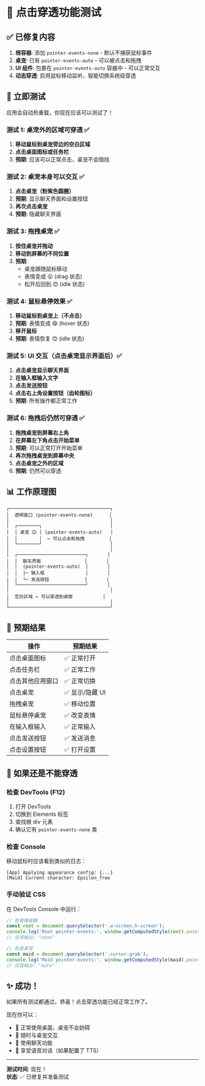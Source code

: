 # 🧪 点击穿透功能测试

## ✅ 已修复内容

1. **根容器**: 添加 `pointer-events-none` - 默认不捕获鼠标事件
2. **桌宠**: 已有 `pointer-events-auto` - 可以被点击和拖拽
3. **UI 组件**: 包裹在 `pointer-events-auto` 容器中 - 可以正常交互
4. **动态穿透**: 启用鼠标移动监听，智能切换系统级穿透

## 🚀 立即测试

应用会自动热重载，你现在应该可以测试了！

### 测试 1: 桌宠外的区域可穿透 ✅

1. **移动鼠标到桌宠旁边的空白区域**
2. **点击桌面图标或任务栏**
3. **预期**: 应该可以正常点击，桌宠不会阻挡

### 测试 2: 桌宠本身可以交互 ✅

1. **点击桌宠（粉紫色圆圈）**
2. **预期**: 显示聊天界面和设置按钮
3. **再次点击桌宠**
4. **预期**: 隐藏聊天界面

### 测试 3: 拖拽桌宠 ✅

1. **按住桌宠并拖动**
2. **移动到屏幕的不同位置**
3. **预期**: 
   - 桌宠跟随鼠标移动
   - 表情变成 😮 (drag 状态)
   - 松开后回到 😊 (idle 状态)

### 测试 4: 鼠标悬停效果 ✅

1. **移动鼠标到桌宠上（不点击）**
2. **预期**: 表情变成 😄 (hover 状态)
3. **移开鼠标**
4. **预期**: 表情恢复 😊 (idle 状态)

### 测试 5: UI 交互（点击桌宠显示界面后）✅

1. **点击桌宠显示聊天界面**
2. **在输入框输入文字**
3. **点击发送按钮**
4. **点击右上角设置按钮（齿轮图标）**
5. **预期**: 所有操作都正常工作

### 测试 6: 拖拽后仍然可穿透 ✅

1. **拖拽桌宠到屏幕右上角**
2. **在屏幕左下角点击开始菜单**
3. **预期**: 可以正常打开开始菜单
4. **再次拖拽桌宠到屏幕中央**
5. **点击桌宠之外的区域**
6. **预期**: 仍然可以穿透

## 📊 工作原理图

```
┌─────────────────────────────────────┐
│  透明窗口 (pointer-events-none)      │
│                                     │
│  ┌────────┐                         │
│  │ 桌宠 😊 │ (pointer-events-auto)   │
│  │        │  ← 可以点击和拖拽         │
│  └────────┘                         │
│                                     │
│  ┌─────────────────────────┐       │
│  │  聊天界面                │       │
│  │  (pointer-events-auto)  │       │
│  │  ├─ 输入框               │       │
│  │  └─ 发送按钮             │       │
│  └─────────────────────────┘       │
│                                     │
│  空白区域 ← 可以穿透到桌面           │
│                                     │
└─────────────────────────────────────┘
```

## 🎯 预期结果

| 操作 | 预期结果 |
|------|---------|
| 点击桌面图标 | ✅ 正常打开 |
| 点击任务栏 | ✅ 正常工作 |
| 点击其他应用窗口 | ✅ 正常切换 |
| 点击桌宠 | ✅ 显示/隐藏 UI |
| 拖拽桌宠 | ✅ 移动位置 |
| 鼠标悬停桌宠 | ✅ 改变表情 |
| 在输入框输入 | ✅ 正常输入 |
| 点击发送按钮 | ✅ 发送消息 |
| 点击设置按钮 | ✅ 打开设置 |

## 🐛 如果还是不能穿透

### 检查 DevTools (F12)

1. 打开 DevTools
2. 切换到 Elements 标签
3. 查找根 div 元素
4. 确认它有 `pointer-events-none` 类

### 检查 Console

移动鼠标时应该看到类似的日志：
```
[App] Applying appearance config: {...}
[Maid] Current character: Epsilon_free
```

### 手动验证 CSS

在 DevTools Console 中运行：
```javascript
// 检查根容器
const root = document.querySelector('.w-screen.h-screen');
console.log('Root pointer-events:', window.getComputedStyle(root).pointerEvents);
// 应该输出: "none"

// 检查桌宠
const maid = document.querySelector('.cursor-grab');
console.log('Maid pointer-events:', window.getComputedStyle(maid).pointerEvents);
// 应该输出: "auto"
```

## ✨ 成功！

如果所有测试都通过，恭喜！点击穿透功能已经正常工作了。

现在你可以：
- 🎯 正常使用桌面，桌宠不会妨碍
- 🎨 随时与桌宠交互
- 💬 使用聊天功能
- 🎵 享受语音对话（如果配置了 TTS）

---

**测试时间**: 现在！  
**状态**: ✅ 已修复并准备测试

